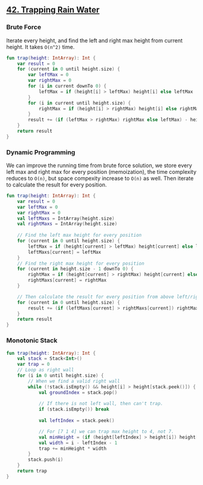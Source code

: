 ## [42. Trapping Rain Water](https://leetcode.com/problems/trapping-rain-water/)

### Brute Force
Iterate every height, and find the left and right max height from current height. It takes `O(n^2)` time.

```kotlin
fun trap(height: IntArray): Int {
    var result = 0
    for (current in 0 until height.size) {
        var leftMax = 0
        var rightMax = 0
        for (i in current downTo 0) {
            leftMax = if (height[i] > leftMax) height[i] else leftMax
        }
        for (i in current until height.size) {
            rightMax = if (height[i] > rightMax) height[i] else rightMax
        }
        result += (if (leftMax > rightMax) rightMax else leftMax) - height[current]
    }
    return result
}
```

### Dynamic Programming
We can improve the running time from brute force solution, we store every left max and right max for every position (memoization), the time complexity reduces to `O(n)`, but space compexity increase to `O(n)` as well. Then iterate to calculate the result for every position.

```kotlin
fun trap(height: IntArray): Int {
    var result = 0
    var leftMax = 0
    var rightMax = 0
    val leftMaxs = IntArray(height.size)
    val rightMaxs = IntArray(height.size)
    
    // Find the left max height for every position
    for (current in 0 until height.size) {
        leftMax = if (height[current] > leftMax) height[current] else leftMax
        leftMaxs[current] = leftMax
    }
    // Find the right max height for every position
    for (current in height.size - 1 downTo 0) {
        rightMax = if (height[current] > rightMax) height[current] else rightMax
        rightMaxs[current] = rightMax
    }

    // Then calculate the result for every position from above left/right max height.
    for (current in 0 until height.size) {
        result += (if (leftMaxs[current] > rightMaxs[current]) rightMaxs[current] else leftMaxs[current]) - height[current]
    }
    return result
}
```

### Monotonic Stack
```kotlin
fun trap(height: IntArray): Int {
    val stack = Stack<Int>()
    var trap = 0
    // Loop as right wall
    for (i in 0 until height.size) {
        // When we find a valid right wall
        while (!stack.isEmpty() && height[i] > height[stack.peek()]) {
            val groundIndex = stack.pop()
            
            // If there is not left wall, then can't trap.
            if (stack.isEmpty()) break
            
            val leftIndex = stack.peek()

            // For [7 1 4] we can trap max height to 4, not 7.
            val minHeight = (if (height[leftIndex] > height[i]) height[i] else height[leftIndex]) - height[groundIndex]
            val width = i - leftIndex - 1
            trap += minHeight * width
        }
        stack.push(i)
    }
    return trap
}
```

